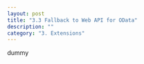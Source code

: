 ```yaml
---
layout: post
title: "3.3 Fallback to Web API for OData"
description: ""
category: "3. Extensions"
---
```


dummy